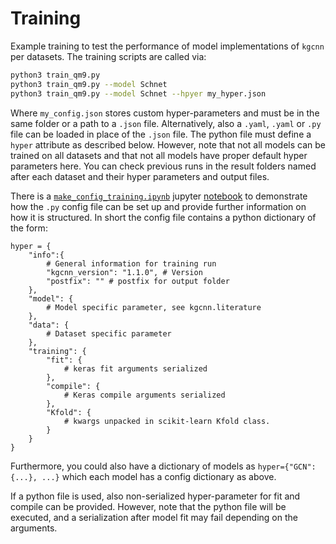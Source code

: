 # Training

Example training to test the performance of model implementations of ``kgcnn`` per datasets. The training scripts are called via:

```bash
python3 train_qm9.py
python3 train_qm9.py --model Schnet
python3 train_qm9.py --model Schnet --hpyer my_hyper.json
```

Where `my_config.json` stores custom hyper-parameters and must be in the same folder or a path to a `.json` file. 
Alternatively, also a `.yaml`, `.yaml` or `.py` file can be loaded in place of the `.json` file. 
The python file must define a ```hyper``` attribute as described below.
However, note that not all models can be trained on all datasets and that not all models have proper default hyper parameters here.
You can check previous runs in the result folders named after each dataset and their hyper parameters and output files.

There is a [``make_config_training.ipynb``](/notebooks/make_config_training.ipynb) jupyter [notebook](/notebooks) to demonstrate how the `.py` config file can be set up and provide further information
on how it is structured. In short the config file contains a python dictionary of the form:

```python3
hyper = {
    "info":{ 
        # General information for training run
        "kgcnn_version": "1.1.0", # Version 
        "postfix": "" # postfix for output folder
    },
    "model": { 
        # Model specific parameter, see kgcnn.literature
    },
    "data": { 
        # Dataset specific parameter
    },
    "training": {
        "fit": { 
            # keras fit arguments serialized
        },
        "compile": { 
            # Keras compile arguments serialized
        },
        "Kfold": {
            # kwargs unpacked in scikit-learn Kfold class.  
        }
    }
}
```

Furthermore, you could also have a dictionary of models as ``hyper={"GCN": {...}, ...}`` which each model has a config dictionary as above.

If a python file is used, also non-serialized hyper-parameter for fit and compile can be provided. 
However, note that the python file will be executed, and a serialization after model fit may fail depending on the arguments.